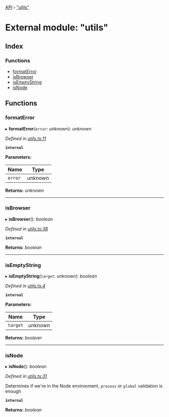 [API](../README.md) › ["utils"](_utils_.md)

# External module: "utils"


## Index

### Functions

* [formatError](_utils_.md#formaterror)
* [isBrowser](_utils_.md#isbrowser)
* [isEmptyString](_utils_.md#isemptystring)
* [isNode](_utils_.md#isnode)

## Functions

###  formatError

▸ **formatError**(`error`: unknown): *unknown*

*Defined in [utils.ts:11](https://github.com/ciklum-digital/logan/blob/af9fe3e/packages/core/src/utils.ts#L11)*

**`internal`** 

**Parameters:**

Name | Type |
------ | ------ |
`error` | unknown |

**Returns:** *unknown*

___

###  isBrowser

▸ **isBrowser**(): *boolean*

*Defined in [utils.ts:38](https://github.com/ciklum-digital/logan/blob/af9fe3e/packages/core/src/utils.ts#L38)*

**`internal`** 

**Returns:** *boolean*

___

###  isEmptyString

▸ **isEmptyString**(`target`: unknown): *boolean*

*Defined in [utils.ts:4](https://github.com/ciklum-digital/logan/blob/af9fe3e/packages/core/src/utils.ts#L4)*

**`internal`** 

**Parameters:**

Name | Type |
------ | ------ |
`target` | unknown |

**Returns:** *boolean*

___

###  isNode

▸ **isNode**(): *boolean*

*Defined in [utils.ts:31](https://github.com/ciklum-digital/logan/blob/af9fe3e/packages/core/src/utils.ts#L31)*

Determines if we're in the Node environment, `process` or
`global` validation is enough

**`internal`** 

**Returns:** *boolean*
